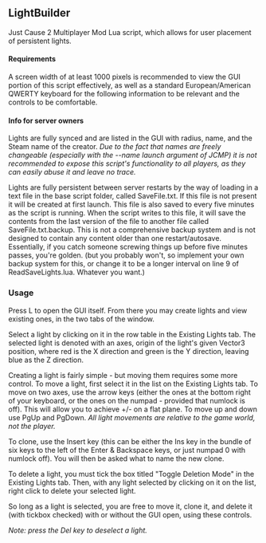## LightBuilder ##

Just Cause 2 Multiplayer Mod Lua script, which allows for user placement of persistent lights.

#### Requirements

A screen width of at least 1000 pixels is recommended to view the GUI portion of this script effectively, as well as a standard European/American QWERTY keyboard for the following information to be relevant and the controls to be comfortable.

#### Info for server owners

Lights are fully synced and are listed in the GUI with radius, name, and the Steam name of the creator. *Due to the fact that names are freely changeable (especially with the --name launch argument of JCMP) it is not recommended to expose this script's functionality to all players, as they can easily abuse it and leave no trace.*


Lights are fully persistent between server restarts by the way of loading in a text file in the base script folder, called SaveFile.txt. If this file is not present it will be created at first launch. This file is also saved to every five minutes as the script is running.
When the script writes to this file, it will save the contents from the last version of the file to another file called SaveFile.txt.backup. This is not a comprehensive backup system and is not designed to contain any content older than one restart/autosave. Essentially, if you catch someone screwing things up before five minutes passes, you're golden. (but you probably won't, so implement your own backup system for this, or change it to be a longer interval on line 9 of ReadSaveLights.lua. Whatever you want.)

### Usage

Press L to open the GUI itself. From there you may create lights and view existing ones, in the two tabs of the window.

Select a light by clicking on it in the row table in the Existing Lights tab. The selected light is denoted with an axes, origin of the light's given Vector3 position, where red is the X direction and green is the Y direction, leaving blue as the Z direction.

Creating a light is fairly simple - but moving them requires some more control. To move a light, first select it in the list on the Existing Lights tab. To move on two axes, use the arrow keys (either the ones at the bottom right of your keyboard, or the ones on the numpad - provided that numlock is off). This will allow you to achieve +/- on a flat plane. To move up and down use PgUp and PgDown. *All light movements are relative to the game world, not the player.*


To clone, use the Insert key (this can be either the Ins key in the bundle of six keys to the left of the Enter & Backspace keys, or just numpad 0 with numlock off). You will then be asked what to name the new clone.

To delete a light, you must tick the box titled "Toggle Deletion Mode" in the Existing Lights tab. Then, with any light selected by clicking on it on the list, right click to delete your selected light.

So long as a light is selected, you are free to move it, clone it, and delete it (with tickbox checked) with or without the GUI open, using these controls.

*Note: press the Del key to deselect a light.*
